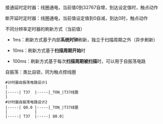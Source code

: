 接通延时定时器：线圈通电，当前值0到32767自增，到达设定值时，触点动作

断开延时定时器：线圈通电，当前值设定值到0自减，到达0时，触点动作

不同分辨率定时器的刷新方式（当前值）

- 1ms：刷新方式基于内部**系统时钟**刷新，独立于扫描周期之外（异步刷新）

- 10ms：刷新方式基于**扫描周期开始**时

- 100ms：刷新方式基于每次**扫描周期被扫描**时，可以用于自振荡电路

自振荡：类比自锁，同为触点控线圈

```
#计时器自振荡电路设计1
|
|-----| T37  |-----|_TON_|T37线圈           
|
#计时器自振荡电路设计2
|-----| Q0.0 |-----|_TON_|T37线圈
|            |
|-----| T37  |-----| Q0.0|
```

